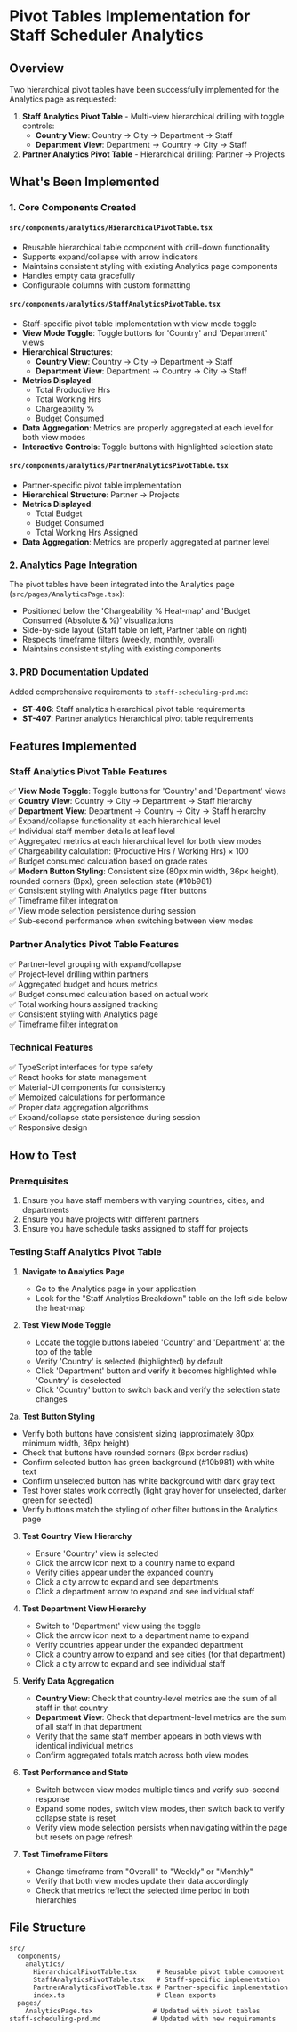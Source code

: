 # Pivot Tables Implementation for Staff Scheduler Analytics

## Overview

Two hierarchical pivot tables have been successfully implemented for the Analytics page as requested:

1. **Staff Analytics Pivot Table** - Multi-view hierarchical drilling with toggle controls:
   - **Country View**: Country → City → Department → Staff
   - **Department View**: Department → Country → City → Staff
2. **Partner Analytics Pivot Table** - Hierarchical drilling: Partner → Projects

## What's Been Implemented

### 1. Core Components Created

#### `src/components/analytics/HierarchicalPivotTable.tsx`
- Reusable hierarchical table component with drill-down functionality
- Supports expand/collapse with arrow indicators
- Maintains consistent styling with existing Analytics page components
- Handles empty data gracefully
- Configurable columns with custom formatting

#### `src/components/analytics/StaffAnalyticsPivotTable.tsx`
- Staff-specific pivot table implementation with view mode toggle
- **View Mode Toggle**: Toggle buttons for 'Country' and 'Department' views
- **Hierarchical Structures**:
  - **Country View**: Country → City → Department → Staff
  - **Department View**: Department → Country → City → Staff
- **Metrics Displayed**:
  - Total Productive Hrs
  - Total Working Hrs  
  - Chargeability %
  - Budget Consumed
- **Data Aggregation**: Metrics are properly aggregated at each level for both view modes
- **Interactive Controls**: Toggle buttons with highlighted selection state

#### `src/components/analytics/PartnerAnalyticsPivotTable.tsx`
- Partner-specific pivot table implementation
- **Hierarchical Structure**: Partner → Projects
- **Metrics Displayed**:
  - Total Budget
  - Budget Consumed
  - Total Working Hrs Assigned
- **Data Aggregation**: Metrics are properly aggregated at partner level

### 2. Analytics Page Integration

The pivot tables have been integrated into the Analytics page (`src/pages/AnalyticsPage.tsx`):
- Positioned below the 'Chargeability % Heat-map' and 'Budget Consumed (Absolute & %)' visualizations
- Side-by-side layout (Staff table on left, Partner table on right)
- Respects timeframe filters (weekly, monthly, overall)
- Maintains consistent styling with existing components

### 3. PRD Documentation Updated

Added comprehensive requirements to `staff-scheduling-prd.md`:
- **ST-406**: Staff analytics hierarchical pivot table requirements
- **ST-407**: Partner analytics hierarchical pivot table requirements

## Features Implemented

### Staff Analytics Pivot Table Features
✅ **View Mode Toggle**: Toggle buttons for 'Country' and 'Department' views  
✅ **Country View**: Country → City → Department → Staff hierarchy  
✅ **Department View**: Department → Country → City → Staff hierarchy  
✅ Expand/collapse functionality at each hierarchical level  
✅ Individual staff member details at leaf level  
✅ Aggregated metrics at each hierarchical level for both view modes  
✅ Chargeability calculation: (Productive Hrs / Working Hrs) × 100  
✅ Budget consumed calculation based on grade rates  
✅ **Modern Button Styling**: Consistent size (80px min width, 36px height), rounded corners (8px), green selection state (#10b981)  
✅ Consistent styling with Analytics page filter buttons  
✅ Timeframe filter integration  
✅ View mode selection persistence during session  
✅ Sub-second performance when switching between view modes  

### Partner Analytics Pivot Table Features
✅ Partner-level grouping with expand/collapse  
✅ Project-level drilling within partners  
✅ Aggregated budget and hours metrics  
✅ Budget consumed calculation based on actual work  
✅ Total working hours assigned tracking  
✅ Consistent styling with Analytics page  
✅ Timeframe filter integration  

### Technical Features
✅ TypeScript interfaces for type safety  
✅ React hooks for state management  
✅ Material-UI components for consistency  
✅ Memoized calculations for performance  
✅ Proper data aggregation algorithms  
✅ Expand/collapse state persistence during session  
✅ Responsive design  

## How to Test

### Prerequisites
1. Ensure you have staff members with varying countries, cities, and departments
2. Ensure you have projects with different partners
3. Ensure you have schedule tasks assigned to staff for projects

### Testing Staff Analytics Pivot Table

1. **Navigate to Analytics Page**
   - Go to the Analytics page in your application
   - Look for the "Staff Analytics Breakdown" table on the left side below the heat-map

2. **Test View Mode Toggle**
   - Locate the toggle buttons labeled 'Country' and 'Department' at the top of the table
   - Verify 'Country' is selected (highlighted) by default
   - Click 'Department' button and verify it becomes highlighted while 'Country' is deselected
   - Click 'Country' button to switch back and verify the selection state changes

2a. **Test Button Styling**
   - Verify both buttons have consistent sizing (approximately 80px minimum width, 36px height)
   - Check that buttons have rounded corners (8px border radius)
   - Confirm selected button has green background (#10b981) with white text
   - Confirm unselected button has white background with dark gray text
   - Test hover states work correctly (light gray hover for unselected, darker green for selected)
   - Verify buttons match the styling of other filter buttons in the Analytics page

3. **Test Country View Hierarchy**
   - Ensure 'Country' view is selected
   - Click the arrow icon next to a country name to expand
   - Verify cities appear under the expanded country
   - Click a city arrow to expand and see departments
   - Click a department arrow to expand and see individual staff

4. **Test Department View Hierarchy**
   - Switch to 'Department' view using the toggle
   - Click the arrow icon next to a department name to expand
   - Verify countries appear under the expanded department
   - Click a country arrow to expand and see cities (for that department)
   - Click a city arrow to expand and see individual staff

5. **Verify Data Aggregation**
   - **Country View**: Check that country-level metrics are the sum of all staff in that country
   - **Department View**: Check that department-level metrics are the sum of all staff in that department
   - Verify that the same staff member appears in both views with identical individual metrics
   - Confirm aggregated totals match across both view modes

6. **Test Performance and State**
   - Switch between view modes multiple times and verify sub-second response
   - Expand some nodes, switch view modes, then switch back to verify collapse state is reset
   - Verify view mode selection persists when navigating within the page but resets on page refresh

7. **Test Timeframe Filters**
   - Change timeframe from "Overall" to "Weekly" or "Monthly"
   - Verify that both view modes update their data accordingly
   - Check that metrics reflect the selected time period in both hierarchies

## File Structure

```
src/
  components/
    analytics/
      HierarchicalPivotTable.tsx     # Reusable pivot table component
      StaffAnalyticsPivotTable.tsx   # Staff-specific implementation
      PartnerAnalyticsPivotTable.tsx # Partner-specific implementation
      index.ts                       # Clean exports
  pages/
    AnalyticsPage.tsx               # Updated with pivot tables
staff-scheduling-prd.md             # Updated with new requirements
``` 